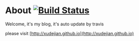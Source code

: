 # About [![Build Status](https://travis-ci.org/xudejian/xudejian.ruhoh.com.png?branch=master)](https://travis-ci.org/xudejian/xudejian.ruhoh.com)

Welcome, it's my blog, it's auto update by travis

please visit [http://xudejian.github.io](http://xudejian.github.io)
